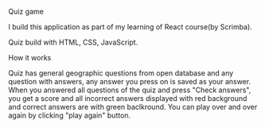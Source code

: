 Quiz game

I build this application as part of my learning of React course(by Scrimba).

Quiz build with HTML, CSS, JavaScript.

How it works

Quiz has general geographic questions from open database and any question with answers, any answer you press on is saved as your answer.
When you answered all questions of the quiz and press "Check answers", you get a score and all incorrect answers displayed with red background and correct answers are with green baclkround. You can play over and over again by clicking "play again" button.

